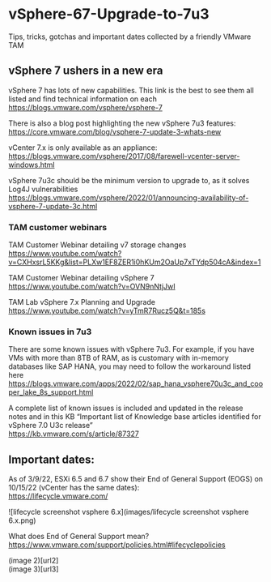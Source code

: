 # vSphere-67-Upgrade-to-7u3

Tips, tricks, gotchas and important dates collected by a friendly VMware TAM

## vSphere 7 ushers in a new era

vSphere 7 has lots of new capabilities. This link is the best to see them all listed and find technical information on each  
https://blogs.vmware.com/vsphere/vsphere-7   

There is also a blog post highlighting the new vSphere 7u3 features:  
https://core.vmware.com/blog/vsphere-7-update-3-whats-new  

vCenter 7.x is only available as an appliance:  
https://blogs.vmware.com/vsphere/2017/08/farewell-vcenter-server-windows.html  

vSphere 7u3c should be the minimum version to upgrade to, as it solves Log4J vulnerabilities  
https://blogs.vmware.com/vsphere/2022/01/announcing-availability-of-vsphere-7-update-3c.html  


### TAM customer webinars  

TAM Customer Webinar detailing v7 storage changes  
https://www.youtube.com/watch?v=CXHxsrL5KKg&list=PLXw1EF8ZER1i0hKUm2OaUp7xTYdp504cA&index=1  

TAM Customer Webinar detailing vSphere 7  
https://www.youtube.com/watch?v=OVN9nNtjJwI  

TAM Lab vSphere 7.x Planning and Upgrade  
https://www.youtube.com/watch?v=yTmR7Rucz5Q&t=185s   


### Known issues in 7u3
There are some known issues with vSphere 7u3. For example, if you have VMs with more than 8TB of RAM, as is customary with in-memory databases like SAP HANA, you may need to follow the workaround listed here https://blogs.vmware.com/apps/2022/02/sap_hana_vsphere70u3c_and_cooper_lake_8s_support.html  

A complete list of known issues is included and updated in the release notes and in this KB “Important list of Knowledge base articles identified for vSphere 7.0 U3c release”  
https://kb.vmware.com/s/article/87327   


## Important dates:
As of 3/9/22, ESXi 6.5 and 6.7 show their End of General Support (EOGS) on 10/15/22 (vCenter has the same dates):  
https://lifecycle.vmware.com/  

![lifecycle screenshot vsphere 6.x](images/lifecycle screenshot vsphere 6.x.png)  
 
What does End of General Support mean?  
https://www.vmware.com/support/policies.html#lifecyclepolicies  

(image 2)[url2]  
(image 3)[url3]  
